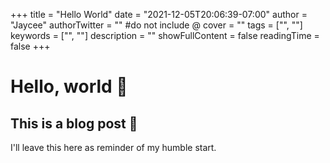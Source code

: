 +++
title = "Hello World"
date = "2021-12-05T20:06:39-07:00"
author = "Jaycee"
authorTwitter = "" #do not include @
cover = ""
tags = ["", ""]
keywords = ["", ""]
description = ""
showFullContent = false
readingTime = false
+++

# Hello, world 👋

## This is a blog post 🌈

I'll leave this here as reminder of my humble start. 